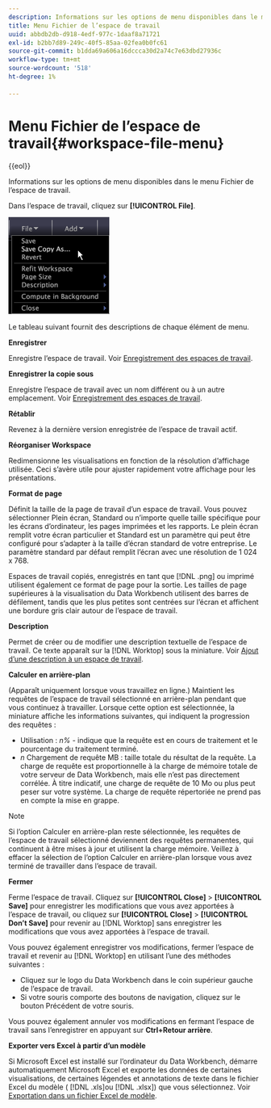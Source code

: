 ```yaml
---
description: Informations sur les options de menu disponibles dans le menu Fichier de l’espace de travail.
title: Menu Fichier de l’espace de travail
uuid: abbdb2db-d918-4edf-977c-1daaf8a71721
exl-id: b2bb7d89-249c-40f5-85aa-02fea0b0fc61
source-git-commit: b1dda69a606a16dccca30d2a74c7e63dbd27936c
workflow-type: tm+mt
source-wordcount: '518'
ht-degree: 1%

---
```


# Menu Fichier de l’espace de travail{#workspace-file-menu}

{{eol}}

Informations sur les options de menu disponibles dans le menu Fichier de l’espace de travail.

Dans l’espace de travail, cliquez sur **[!UICONTROL File]**.

![](assets/mnu_file.png)

Le tableau suivant fournit des descriptions de chaque élément de menu.

**Enregistrer**

Enregistre l’espace de travail. Voir [Enregistrement des espaces de travail](../../../home/c-get-started/c-work-worksp/c-save-wksp.md#concept-e0c34e75cc194e57bd02d1f02316a606).

**Enregistrer la copie sous**

Enregistre l’espace de travail avec un nom différent ou à un autre emplacement. Voir [Enregistrement des espaces de travail](../../../home/c-get-started/c-work-worksp/c-save-wksp.md#concept-e0c34e75cc194e57bd02d1f02316a606).

**Rétablir**

Revenez à la dernière version enregistrée de l’espace de travail actif.

**Réorganiser Workspace**

Redimensionne les visualisations en fonction de la résolution d’affichage utilisée. Ceci s’avère utile pour ajuster rapidement votre affichage pour les présentations.

**Format de page**

Définit la taille de la page de travail d’un espace de travail. Vous pouvez sélectionner Plein écran, Standard ou n’importe quelle taille spécifique pour les écrans d’ordinateur, les pages imprimées et les rapports. Le plein écran remplit votre écran particulier et Standard est un paramètre qui peut être configuré pour s’adapter à la taille d’écran standard de votre entreprise. Le paramètre standard par défaut remplit l’écran avec une résolution de 1 024 x 768.

Espaces de travail copiés, enregistrés en tant que [!DNL .png] ou imprimé utilisent également ce format de page pour la sortie. Les tailles de page supérieures à la visualisation du Data Workbench utilisent des barres de défilement, tandis que les plus petites sont centrées sur l’écran et affichent une bordure gris clair autour de l’espace de travail.

**Description**

Permet de créer ou de modifier une description textuelle de l’espace de travail. Ce texte apparaît sur la [!DNL Worktop] sous la miniature. Voir [Ajout d’une description à un espace de travail](../../../home/c-get-started/c-work-worksp/t-add-wksp-desc.md#task-163734487e8848dfa0a4d8da6323a963).

**Calculer en arrière-plan**

(Apparaît uniquement lorsque vous travaillez en ligne.) Maintient les requêtes de l’espace de travail sélectionné en arrière-plan pendant que vous continuez à travailler. Lorsque cette option est sélectionnée, la miniature affiche les informations suivantes, qui indiquent la progression des requêtes :

* Utilisation : *n%* - indique que la requête est en cours de traitement et le pourcentage du traitement terminé.
* *n* Chargement de requête MB : taille totale du résultat de la requête. La charge de requête est proportionnelle à la charge de mémoire totale de votre serveur de Data Workbench, mais elle n’est pas directement corrélée. À titre indicatif, une charge de requête de 10 Mo ou plus peut peser sur votre système. La charge de requête répertoriée ne prend pas en compte la mise en grappe.

>[!NOTE]
>
>Si l’option Calculer en arrière-plan reste sélectionnée, les requêtes de l’espace de travail sélectionné deviennent des requêtes permanentes, qui continuent à être mises à jour et utilisent la charge mémoire. Veillez à effacer la sélection de l’option Calculer en arrière-plan lorsque vous avez terminé de travailler dans l’espace de travail.

**Fermer**

Ferme l’espace de travail. Cliquez sur **[!UICONTROL Close]** > **[!UICONTROL Save]** pour enregistrer les modifications que vous avez apportées à l’espace de travail, ou cliquez sur **[!UICONTROL Close]** > **[!UICONTROL Don’t Save]** pour revenir au [!DNL Worktop] sans enregistrer les modifications que vous avez apportées à l’espace de travail.

Vous pouvez également enregistrer vos modifications, fermer l’espace de travail et revenir au [!DNL Worktop] en utilisant l’une des méthodes suivantes :

* Cliquez sur le logo du Data Workbench dans le coin supérieur gauche de l’espace de travail.
* Si votre souris comporte des boutons de navigation, cliquez sur le bouton Précédent de votre souris.

Vous pouvez également annuler vos modifications en fermant l’espace de travail sans l’enregistrer en appuyant sur **Ctrl+Retour arrière**.

**Exporter vers Excel à partir d’un modèle**

Si Microsoft Excel est installé sur l’ordinateur du Data Workbench, démarre automatiquement Microsoft Excel et exporte les données de certaines visualisations, de certaines légendes et annotations de texte dans le fichier Excel du modèle ( [!DNL .xls]ou [!DNL .xlsx]) que vous sélectionnez. Voir [Exportation dans un fichier Excel de modèle](../../../home/c-get-started/c-work-worksp/c-ex-wksp.md#section-814772929ca64cf6b92b89d3fdd02302).
